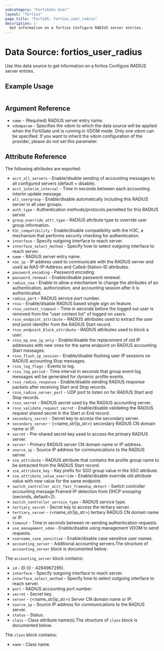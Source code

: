```yaml
---
subcategory: "FortiGate User"
layout: "fortios"
page_title: "FortiOS: fortios_user_radius"
description: |-
  Get information on a fortios Configure RADIUS server entries.
---
```


# Data Source: fortios_user_radius
Use this data source to get information on a fortios Configure RADIUS server entries.


## Example Usage

```hcl

```

## Argument Reference

* `name` - (Required) RADIUS server entry name.
* `vdomparam` - Specifies the vdom to which the data source will be applied when the FortiGate unit is running in VDOM mode. Only one vdom can be specified. If you want to inherit the vdom configuration of the provider, please do not set this parameter.

## Attribute Reference

The following attributes are exported:

* `acct_all_servers` - Enable/disable sending of accounting messages to all configured servers (default = disable).
* `acct_interim_interval` - Time in seconds between each accounting interim update message.
* `all_usergroup` - Enable/disable automatically including this RADIUS server in all user groups.
* `auth_type` - Authentication methods/protocols permitted for this RADIUS server.
* `group_override_attr_type` - RADIUS attribute type to override user group information.
* `h3c_compatibility` - Enable/disable compatibility with the H3C, a mechanism that performs security checking for authentication.
* `interface` - Specify outgoing interface to reach server.
* `interface_select_method` - Specify how to select outgoing interface to reach server.
* `name` - RADIUS server entry name.
* `nas_ip` - IP address used to communicate with the RADIUS server and used as NAS-IP-Address and Called-Station-ID attributes.
* `password_encoding` - Password encoding.
* `password_renewal` - Enable/disable password renewal.
* `radius_coa` - Enable to allow a mechanism to change the attributes of an authentication, authorization, and accounting session after it is authenticated.
* `radius_port` - RADIUS service port number.
* `rsso` - Enable/disable RADIUS based single sign on feature.
* `rsso_context_timeout` - Time in seconds before the logged out user is removed from the "user context list" of logged on users.
* `rsso_endpoint_attribute` - RADIUS attributes used to extract the user end point identifer from the RADIUS Start record.
* `rsso_endpoint_block_attribute` - RADIUS attributes used to block a user.
* `rsso_ep_one_ip_only` - Enable/disable the replacement of old IP addresses with new ones for the same endpoint on RADIUS accounting Start messages.
* `rsso_flush_ip_session` - Enable/disable flushing user IP sessions on RADIUS accounting Stop messages.
* `rsso_log_flags` - Events to log.
* `rsso_log_period` - Time interval in seconds that group event log messages will be generated for dynamic profile events.
* `rsso_radius_response` - Enable/disable sending RADIUS response packets after receiving Start and Stop records.
* `rsso_radius_server_port` - UDP port to listen on for RADIUS Start and Stop records.
* `rsso_secret` - RADIUS secret used by the RADIUS accounting server.
* `rsso_validate_request_secret` - Enable/disable validating the RADIUS request shared secret in the Start or End record.
* `secondary_secret` - Secret key to access the secondary server.
* `secondary_server` - {<name_str|ip_str>} secondary RADIUS CN domain name or IP.
* `secret` - Pre-shared secret key used to access the primary RADIUS server.
* `server` - Primary RADIUS server CN domain name or IP address.
* `source_ip` - Source IP address for communications to the RADIUS server.
* `sso_attribute` - RADIUS attribute that contains the profile group name to be extracted from the RADIUS Start record.
* `sso_attribute_key` - Key prefix for SSO group value in the SSO attribute.
* `sso_attribute_value_override` - Enable/disable override old attribute value with new value for the same endpoint.
* `switch_controller_acct_fast_framedip_detect` - Switch controller accounting message Framed-IP detection from DHCP snooping (seconds, default=2).
* `switch_controller_service_type` - RADIUS service type.
* `tertiary_secret` - Secret key to access the tertiary server.
* `tertiary_server` - {<name_str|ip_str>} tertiary RADIUS CN domain name or IP.
* `timeout` - Time in seconds between re-sending authentication requests.
* `use_management_vdom` - Enable/disable using management VDOM to send requests.
* `username_case_sensitive` - Enable/disable case sensitive user names.
* `accounting_server` - Additional accounting servers.The structure of `accounting_server` block is documented below.

The `accounting_server` block contains:

* `id` - ID (0 - 4294967295).
* `interface` - Specify outgoing interface to reach server.
* `interface_select_method` - Specify how to select outgoing interface to reach server.
* `port` - RADIUS accounting port number.
* `secret` - Secret key.
* `server` - {<name_str|ip_str>} Server CN domain name or IP.
* `source_ip` - Source IP address for communications to the RADIUS server.
* `status` - Status.
* `class` - Class attribute name(s).The structure of `class` block is documented below.

The `class` block contains:

* `name` - Class name.
